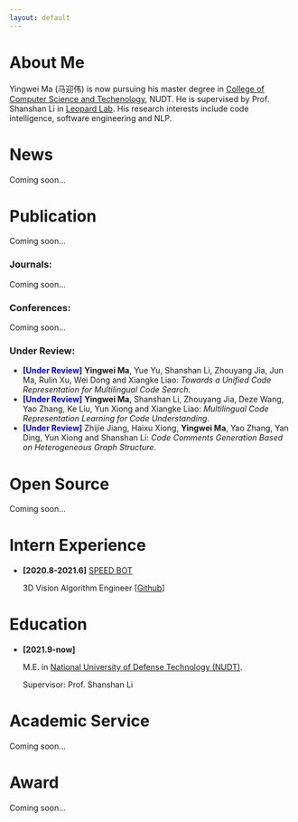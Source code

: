 ```yaml
---
layout: default
---
```


# About Me

Yingwei Ma (马迎伟) is now pursuing his master degree in <a href="https://www.nudt.edu.cn/xysz/jsjxy/index.htm">College of Computer Science and Techenology</a>, NUDT. He is supervised by Prof. Shanshan Li in [Leopard Lab](https://leopard-lab.github.io/index.html). His research interests include code intelligence, software engineering and NLP.

# News

Coming soon...


# Publication

Coming soon...

### Journals: 

Coming soon...


### Conferences: 

Coming soon...


### Under Review: 


- **<font color="#0000FF">[Under Review]</font>** **Yingwei Ma**, Yue Yu, Shanshan Li, Zhouyang Jia, Jun Ma, Rulin Xu, Wei Dong and Xiangke Liao: *Towards a Unified Code Representation for Multilingual Code Search*.
- **<font color="#0000FF">[Under Review]</font>** **Yingwei Ma**, Shanshan Li, Zhouyang Jia, Deze Wang, Yao Zhang, Ke Liu, Yun Xiong and Xiangke Liao: *Multilingual Code Representation Learning for Code Understanding*.
- **<font color="#0000FF">[Under Review]</font>** Zhijie Jiang, Haixu Xiong, **Yingwei Ma**, Yao Zhang, Yan Ding, Yun Xiong and Shanshan Li: *Code Comments Generation Based on Heterogeneous Graph Structure*.

# Open Source

Coming soon...


# Intern Experience

- **[2020.8-2021.6]** [SPEED BOT](https://www.speedbot.net/zh-cn/about)

  3D Vision Algorithm Engineer [[Github](https://github.com/193769981/speedbot_cali)]


# Education

- **[2021.9-now]** 

  M.E. in <a href="https://english.nudt.edu.cn/">National University of Defense Technology (NUDT)</a>. 

  Supervisor: Prof. Shanshan Li


<!-- - **[2017.9-2021.6]** 

  B.E. in <a href="https://www.ysu.edu.cn/">Yanshan University at Qinhuangdao (YSU)</a>. 

  Supervisor: A.P. Fengda Zhao -->


# Academic Service

Coming soon...


# Award

Coming soon...
